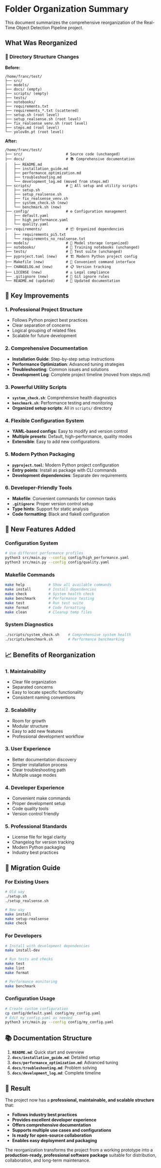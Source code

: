 # Folder Organization Summary

This document summarizes the comprehensive reorganization of the Real-Time Object Detection Pipeline project.

## What Was Reorganized

### 📁 Directory Structure Changes

**Before:**
```
/home/franc/test/
├── src/
├── models/
├── docs/ (empty)
├── scripts/ (empty)
├── tests/
├── notebooks/
├── requirements.txt
├── requirements_*.txt (scattered)
├── setup.sh (root level)
├── setup_realsense.sh (root level)
├── fix_realsense_venv.sh (root level)
├── steps.md (root level)
└── yolov8n.pt (root level)
```

**After:**
```
/home/franc/test/
├── src/                    # Source code (unchanged)
├── docs/                   # 📚 Comprehensive documentation
│   ├── README.md
│   ├── installation_guide.md
│   ├── performance_optimization.md
│   ├── troubleshooting.md
│   └── development_log.md (moved from steps.md)
├── scripts/                # 🔧 All setup and utility scripts
│   ├── setup.sh
│   ├── setup_realsense.sh
│   ├── fix_realsense_venv.sh
│   ├── system_check.sh (new)
│   └── benchmark.sh (new)
├── config/                 # ⚙️ Configuration management
│   ├── default.yaml
│   ├── high_performance.yaml
│   └── quality.yaml
├── requirements/           # 📦 Organized dependencies
│   ├── requirements_pi5.txt
│   └── requirements_no_realsense.txt
├── models/                 # 🤖 Model storage (organized)
├── notebooks/              # 📓 Training notebooks (unchanged)
├── tests/                  # 🧪 Test suite (unchanged)
├── pyproject.toml (new)    # 🏗️ Modern Python project config
├── Makefile (new)          # 🚀 Convenient command interface
├── CHANGELOG.md (new)      # 📋 Version tracking
├── LICENSE (new)           # ⚖️ Legal compliance
├── .gitignore (new)        # 🚫 Git ignore rules
└── README.md (updated)     # 📖 Updated documentation
```

## 🎯 Key Improvements

### 1. **Professional Project Structure**
- Follows Python project best practices
- Clear separation of concerns
- Logical grouping of related files
- Scalable for future development

### 2. **Comprehensive Documentation**
- **Installation Guide**: Step-by-step setup instructions
- **Performance Optimization**: Advanced tuning strategies
- **Troubleshooting**: Common issues and solutions
- **Development Log**: Complete project timeline (moved from steps.md)

### 3. **Powerful Utility Scripts**
- **`system_check.sh`**: Comprehensive health diagnostics
- **`benchmark.sh`**: Performance testing and monitoring
- **Organized setup scripts**: All in `scripts/` directory

### 4. **Flexible Configuration System**
- **YAML-based configs**: Easy to modify and version control
- **Multiple presets**: Default, high-performance, quality modes
- **Extensible**: Easy to add new configurations

### 5. **Modern Python Packaging**
- **`pyproject.toml`**: Modern Python project configuration
- **Entry points**: Install as package with CLI commands
- **Development dependencies**: Separate dev requirements

### 6. **Developer-Friendly Tools**
- **Makefile**: Convenient commands for common tasks
- **`.gitignore`**: Proper version control setup
- **Type hints**: Support for static analysis
- **Code formatting**: Black and flake8 configuration

## 🚀 New Features Added

### Configuration System
```bash
# Use different performance profiles
python3 src/main.py --config config/high_performance.yaml
python3 src/main.py --config config/quality.yaml
```

### Makefile Commands
```bash
make help           # Show all available commands
make install        # Install dependencies
make check          # System health check
make benchmark      # Performance testing
make test           # Run test suite
make format         # Code formatting
make clean          # Cleanup temp files
```

### System Diagnostics
```bash
./scripts/system_check.sh    # Comprehensive system health
./scripts/benchmark.sh       # Performance benchmarking
```

## 📈 Benefits of Reorganization

### 1. **Maintainability**
- Clear file organization
- Separated concerns
- Easy to locate specific functionality
- Consistent naming conventions

### 2. **Scalability**
- Room for growth
- Modular structure
- Easy to add new features
- Professional development workflow

### 3. **User Experience**
- Better documentation discovery
- Simpler installation process
- Clear troubleshooting path
- Multiple usage modes

### 4. **Developer Experience**
- Convenient make commands
- Proper development setup
- Code quality tools
- Version control friendly

### 5. **Professional Standards**
- License file for legal clarity
- Changelog for version tracking
- Modern Python packaging
- Industry best practices

## 🔧 Migration Guide

### For Existing Users
```bash
# Old way
./setup.sh
./setup_realsense.sh

# New way
make install
make setup-realsense
make check
```

### For Developers
```bash
# Install with development dependencies
make install-dev

# Run tests and checks
make test
make lint
make format

# Performance monitoring
make benchmark
```

### Configuration Usage
```bash
# Create custom configuration
cp config/default.yaml config/my_config.yaml
# Edit my_config.yaml as needed
python3 src/main.py --config config/my_config.yaml
```

## 📚 Documentation Structure

1. **`README.md`**: Quick start and overview
2. **`docs/installation_guide.md`**: Detailed setup
3. **`docs/performance_optimization.md`**: Advanced tuning
4. **`docs/troubleshooting.md`**: Problem solving
5. **`docs/development_log.md`**: Complete timeline

## 🎉 Result

The project now has a **professional, maintainable, and scalable structure** that:

- **Follows industry best practices**
- **Provides excellent developer experience**
- **Offers comprehensive documentation**
- **Supports multiple use cases and configurations**
- **Is ready for open-source collaboration**
- **Enables easy deployment and packaging**

The reorganization transforms the project from a working prototype into a **production-ready, professional software package** suitable for distribution, collaboration, and long-term maintenance.
